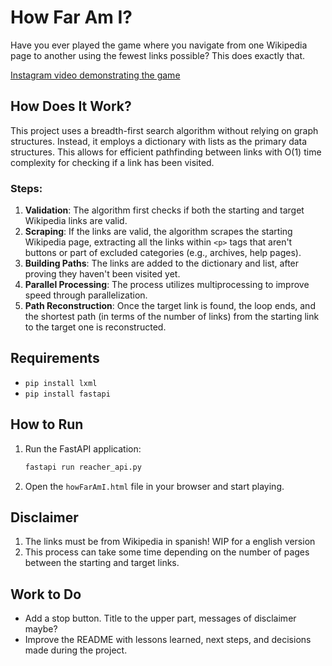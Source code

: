# How Far Am I?

Have you ever played the game where you navigate from one Wikipedia page to another using the fewest links possible? This does exactly that.

[Instagram video demonstrating the game](https://www.instagram.com/reel/C9OXJCCO8mh/?utm_source=ig_web_copy_link)

## How Does It Work?

This project uses a breadth-first search algorithm without relying on graph structures. Instead, it employs a dictionary with lists as the primary data structures. This allows for efficient pathfinding between links with O(1) time complexity for checking if a link has been visited.

### Steps:
1. **Validation**: The algorithm first checks if both the starting and target Wikipedia links are valid.
2. **Scraping**: If the links are valid, the algorithm scrapes the starting Wikipedia page, extracting all the links within `<p>` tags that aren't buttons or part of excluded categories (e.g., archives, help pages).
3. **Building Paths**: The links are added to the dictionary and list, after proving they haven't been visited yet.
4. **Parallel Processing**: The process utilizes multiprocessing to improve speed through parallelization.
5. **Path Reconstruction**: Once the target link is found, the loop ends, and the shortest path (in terms of the number of links) from the starting link to the target one is reconstructed.

## Requirements

- `pip install lxml`
- `pip install fastapi`

## How to Run

1. Run the FastAPI application:
   ```sh
   fastapi run reacher_api.py
   ```
2. Open the `howFarAmI.html` file in your browser and start playing.

## Disclaimer

1. The links must be from Wikipedia in spanish! WIP for a english version
2. This process can take some time depending on the number of pages between the starting and target links.

## Work to Do

- Add a stop button. Title to the upper part, messages of disclaimer maybe?
- Improve the README with lessons learned, next steps, and decisions made during the project.